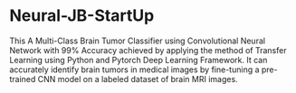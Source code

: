 # Neural-JB-StartUp
This A Multi-Class Brain Tumor Classifier using Convolutional Neural Network with 99% Accuracy achieved by applying the method of Transfer Learning using Python and Pytorch Deep Learning Framework. It can accurately identify brain tumors in medical images by fine-tuning a pre-trained CNN model on a labeled dataset of brain MRI images.
